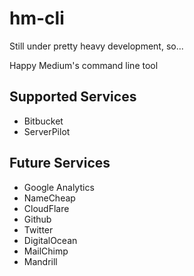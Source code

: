 hm-cli
======

Still under pretty heavy development, so...

Happy Medium's command line tool

## Supported Services
- Bitbucket
- ServerPilot

## Future Services
- Google Analytics
- NameCheap
- CloudFlare
- Github
- Twitter
- DigitalOcean
- MailChimp
- Mandrill
